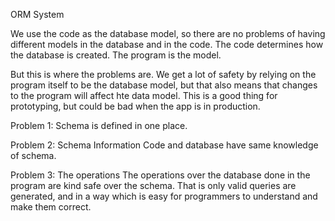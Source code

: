 ORM System

We use the code as the database model, so there are no problems of having different models in the database and in the code. The code determines how the database is created. The program is the model.

But this is where the problems are. We get a lot of safety by relying on the program itself to be the database model, but that also means that changes to the program will affect hte data model. This is a good thing for prototyping, but could be bad when the app is in production. 


Problem 1: Schema is defined in one place.

Problem 2: Schema Information
Code and database have same knowledge of schema. 

Problem 3: The operations
The operations over the database done in the program are kind safe over the schema. That is only valid queries are generated, and in a way which is easy for programmers to understand and make them correct.
